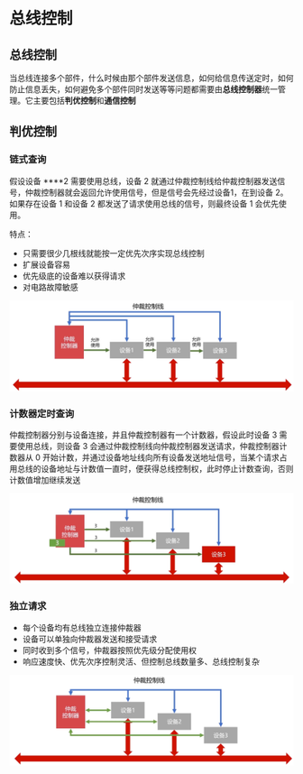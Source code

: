 # 总线控制

## 总线控制

当总线连接多个部件，什么时候由那个部件发送信息，如何给信息传送定时，如何防止信息丢失，如何避免多个部件同时发送等等问题都需要由**总线控制器**统一管理。它主要包括**判优控制**和**通信控制**

## **判优控制**

### 链式查询

假设设备 ****2 需要使用总线，设备 2 就通过仲裁控制线给仲裁控制器发送信号，仲裁控制器就会返回允许使用信号，但是信号会先经过设备1，在到设备 2。如果存在设备 1 和设备 2 都发送了请求使用总线的信号，则最终设备 1 会优先使用。

特点：

* 只需要很少几根线就能按一定优先次序实现总线控制
* 扩展设备容易
* 优先级底的设备难以获得请求
* 对电路故障敏感

![](.gitbook/assets/lian-shi-cha-xun-fang-shi-.png)



### 计数器定时查询

仲裁控制器分别与设备连接，并且仲裁控制器有一个计数器，假设此时设备 3 需要使用总线，则设备 3 会通过仲裁控制线向仲裁控制器发送请求，仲裁控制器计数器从 0 开始计数，并通过设备地址线向所有设备发送地址信号，当某个请求占用总线的设备地址与计数值一直时，便获得总线控制权，此时停止计数查询，否则计数值增加继续发送

![](.gitbook/assets/ji-shu-qi-ding-shi-cha-xun-.png)

### 独立请求

* 每个设备均有总线独立连接仲裁器
* 设备可以单独向仲裁器发送和接受请求
* 同时收到多个信号，仲裁器按照优先级分配使用权
* 响应速度快、优先次序控制灵活、但控制总线数量多、总线控制复杂

![](.gitbook/assets/du-li-qing-qiu-.png)

